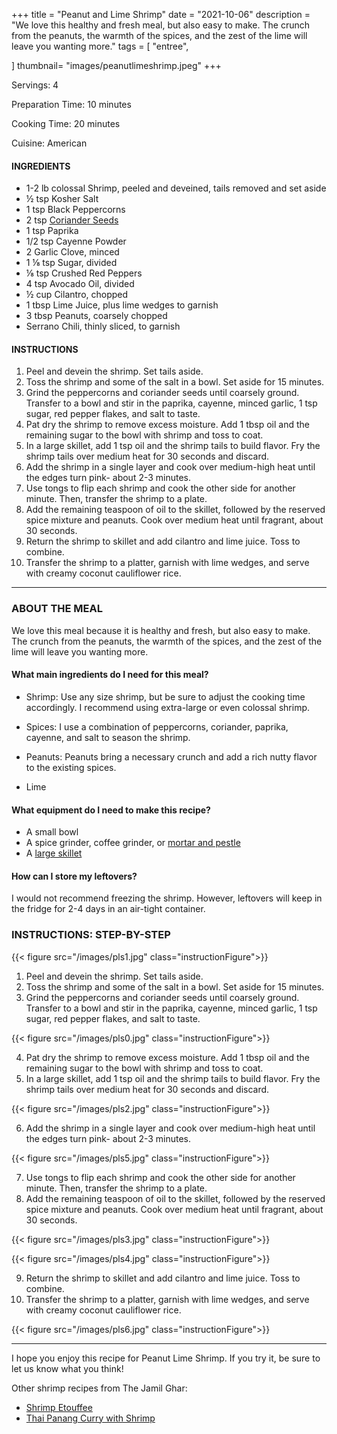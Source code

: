 +++
title = "Peanut and Lime Shrimp"
date = "2021-10-06"
description = "We love this healthy and fresh meal, but also easy to make. The crunch from the peanuts, the warmth of the spices, and the zest of the lime will leave you wanting more."
tags = [
    "entree",
  
]
thumbnail= "images/peanutlimeshrimp.jpeg"
+++

Servings: 4 <!--more-->

Preparation Time: 10 minutes

Cooking Time: 20 minutes

Cuisine: American

#### INGREDIENTS 

* 1-2 lb colossal Shrimp, peeled and deveined, tails removed and set aside
* ½ tsp Kosher Salt
* 1 tsp Black Peppercorns
* 2 tsp [Coriander Seeds](https://amzn.to/3rVIRcC)
* 1 tsp Paprika
* 1/2 tsp Cayenne Powder 
* 2 Garlic Clove, minced
* 1 ⅛ tsp Sugar, divided
* ⅛ tsp Crushed Red Peppers
* 4 tsp Avocado Oil, divided
* ½ cup Cilantro, chopped
* 1 tbsp Lime Juice, plus lime wedges to garnish
* 3 tbsp Peanuts, coarsely chopped
* Serrano Chili, thinly sliced, to garnish

#### INSTRUCTIONS 

1. Peel and devein the shrimp. Set tails aside. 
2. Toss the shrimp and some of the salt in a bowl. Set aside for 15 minutes.
3. Grind the peppercorns and coriander seeds until coarsely ground. Transfer to a bowl and stir in the paprika, cayenne, minced garlic, 1 tsp sugar, red pepper flakes, and salt to taste.
4. Pat dry the shrimp to remove excess moisture. Add 1 tbsp oil and the remaining sugar to the bowl with shrimp and toss to coat.
5. In a large skillet, add 1 tsp oil and the shrimp tails to build flavor. Fry the shrimp tails over medium heat for 30 seconds and discard. 
6.  Add the shrimp in a single layer and cook over medium-high heat until the edges turn pink- about 2-3 minutes.
7. Use tongs to flip each shrimp and cook the other side for another minute. Then, transfer the shrimp to a plate.
8. Add the remaining teaspoon of oil to the skillet, followed by the reserved spice mixture and peanuts. Cook over medium heat until fragrant, about 30 seconds.
9. Return the shrimp to skillet and add cilantro and lime juice. Toss to combine.
10. Transfer the shrimp to a platter, garnish with lime wedges, and serve with creamy coconut cauliflower rice. 

---- 

### ABOUT THE MEAL 

We love this meal because it is healthy and fresh, but also easy to make. The crunch from the peanuts, the warmth of the spices, and the zest of the lime will leave you wanting more.

#### What main ingredients do I need for this meal?

* Shrimp: Use any size shrimp, but be sure to adjust the cooking time accordingly. I recommend using extra-large or even colossal shrimp. 

* Spices: I use a combination of peppercorns, coriander, paprika, cayenne, and salt to season the shrimp.  

* Peanuts: Peanuts bring a necessary crunch and add a rich nutty flavor to the existing spices. 

* Lime 

#### What equipment do I need to make this recipe?

* A small bowl 
* A spice grinder, coffee grinder, or [mortar and pestle](https://amzn.to/3ur2t9e)
* A [large skillet](https://amzn.to/2PGxMhz)

#### How can I store my leftovers?

I would not recommend freezing the shrimp. However, leftovers will keep in the fridge for 2-4 days in an air-tight container. 

### INSTRUCTIONS: STEP-BY-STEP 

{{< figure src="/images/pls1.jpg" class="instructionFigure">}}

1. Peel and devein the shrimp. Set tails aside. 
2. Toss the shrimp and some of the salt in a bowl. Set aside for 15 minutes.
3. Grind the peppercorns and coriander seeds until coarsely ground. Transfer to a bowl and stir in the paprika, cayenne, minced garlic, 1 tsp sugar, red pepper flakes, and salt to taste.

{{< figure src="/images/pls0.jpg" class="instructionFigure">}}


4. Pat dry the shrimp to remove excess moisture. Add 1 tbsp oil and the remaining sugar to the bowl with shrimp and toss to coat.
5. In a large skillet, add 1 tsp oil and the shrimp tails to build flavor. Fry the shrimp tails over medium heat for 30 seconds and discard. 

{{< figure src="/images/pls2.jpg" class="instructionFigure">}}

6.  Add the shrimp in a single layer and cook over medium-high heat until the edges turn pink- about 2-3 minutes.

{{< figure src="/images/pls5.jpg" class="instructionFigure">}}

7. Use tongs to flip each shrimp and cook the other side for another minute. Then, transfer the shrimp to a plate.
8. Add the remaining teaspoon of oil to the skillet, followed by the reserved spice mixture and peanuts. Cook over medium heat until fragrant, about 30 seconds.

{{< figure src="/images/pls3.jpg" class="instructionFigure">}}

{{< figure src="/images/pls4.jpg" class="instructionFigure">}}

9. Return the shrimp to skillet and add cilantro and lime juice. Toss to combine.
10. Transfer the shrimp to a platter, garnish with lime wedges, and serve with creamy coconut cauliflower rice. 

{{< figure src="/images/pls6.jpg" class="instructionFigure">}}

----

I hope you enjoy this recipe for Peanut Lime Shrimp. If you try it, be sure to let us know what you think!

Other shrimp recipes from The Jamil Ghar:

* [Shrimp Etouffee](https://www.jamilghar.com/recipe/shrimp_etoufee/)
* [Thai Panang Curry with Shrimp](https://www.jamilghar.com/recipe/shrimp_panang_curry/)
